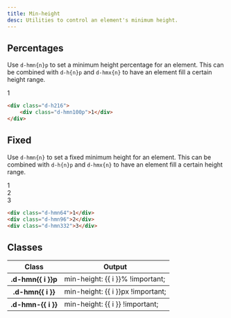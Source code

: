```yaml
---
title: Min-height
desc: Utilities to control an element's minimum height.
---
```


## Percentages

Use `d-hmn{n}p` to set a minimum height percentage for an element. This can be combined with `d-h{n}p` and `d-hmx{n}` to have an element fill a certain height range.

<code-well-header class="d-d-flex d-jc-center d-p24 d-bgc-purple-100 d-bgo50 d-w100p d-h216 d-flow16" custom>
  <div class="d-fl-center d-py16 d-px8 d-w100p d-hmn100p d-bgc-purple-300 d-bar4 d-fs24 d-fw-bold d-ta-center">1</div>
</code-well-header>

```html
<div class="d-h216">
    <div class="d-hmn100p">1</div>
</div>
```

## Fixed

Use `d-hmn{n}` to set a fixed minimum height for an element. This can be combined with `d-h{n}p` and `d-hmx{n}` to have an element fill a certain height range.

<code-well-header class="d-d-flex d-jc-center d-p24 d-bgc-magenta-100 d-bgo50 d-w100p d-hmn264 d-flow16 d-of-y-scroll" custom>
  <div class="d-fl-center d-py16 d-px8 d-w64 d-h48 d-hmn64 d-bgc-magenta-100 d-bar4 d-fs24 d-fw-bold d-ta-center">1</div>
  <div class="d-fl-center d-py16 d-px8 d-w64 d-h48 d-hmn96 d-bgc-magenta-100 d-bar4 d-fs24 d-fw-bold d-ta-center">2</div>
  <div class="d-fl-center d-py16 d-px8 d-w64 d-hmn332 d-bgc-magenta-100 d-bar4 d-fs24 d-fw-bold d-ta-center">3</div>
</code-well-header>

```html
<div class="d-hmn64">1</div>
<div class="d-hmn96">2</div>
<div class="d-hmn332">3</div>
```

<script setup>
  import { percentage, fixed, other } from '@data/width-height.json';
</script>

## Classes

<div class="d-h464 d-of-y-scroll d-bb d-bc-black-200">
  <table class="d-table dialtone-doc-table">
    <thead>
      <tr>
        <th scope="col" class="d-w30p">Class</th>
        <th scope="col">Output</th>
      </tr>
    </thead>
    <tbody>
      <tr v-for="i in percentage">
        <th scope="row" class="d-ff-mono d-fc-purple d-fw-normal d-fs12">.d-hmn{{ i }}p</th>
        <td class="d-ff-mono d-fc-orange-500 d-fs12">min-height: {{ i }}% !important;</td>
      </tr>
    </tbody>
    <tbody>
      <tr v-for="i in fixed">
        <th scope="row" class="d-ff-mono d-fc-purple d-fw-normal d-fs12">.d-hmn{{ i }}</th>
        <td class="d-ff-mono d-fc-orange-500 d-fs12">min-height: {{ i }}px !important;</td>
      </tr>
    </tbody>
    <tbody>
      <tr v-for="i in other">
        <th scope="row" class="d-ff-mono d-fc-purple d-fw-normal d-fs12">.d-hmn-{{ i }}</th>
        <td class="d-ff-mono d-fc-orange-500 d-fs12">min-height: {{ i }} !important;</td>
      </tr>
    </tbody>
  </table>
</div>
